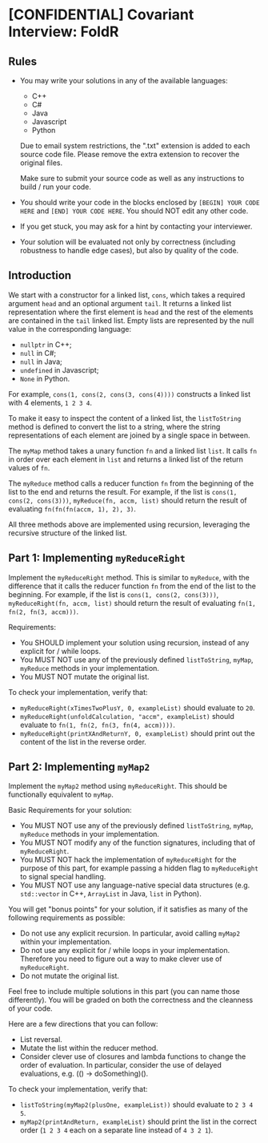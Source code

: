 # [CONFIDENTIAL] Covariant Interview: FoldR

## Rules

* You may write your solutions in any of the available languages:

    - C++
    - C#
    - Java
    - Javascript
    - Python

    Due to email system restrictions, the ".txt" extension is added to each source code file. Please remove the extra extension to recover the original files.

    Make sure to submit your source code as well as any
    instructions to build / run your code.

* You should write your code in the blocks enclosed by `[BEGIN] YOUR CODE HERE` and `[END] YOUR CODE HERE`. You should
  NOT edit any other code.

* If you get stuck, you may ask for a hint by contacting your interviewer.

* Your solution will be evaluated not only by correctness (including robustness to handle edge cases), but also by
  quality of the code.

## Introduction

We start with a constructor for a linked list, `cons`, which takes a required argument `head` and an optional argument
`tail`. It returns a linked list representation where the first element is `head` and the rest of the elements are
contained in the `tail` linked list. Empty lists are represented by the null value in the corresponding language:

* `nullptr` in C++;
* `null` in C#;
* `null` in Java;
* `undefined` in Javascript;
* `None` in Python.

For example, `cons(1, cons(2, cons(3, cons(4))))` constructs a linked list with 4 elements, `1 2 3 4`.

To make it easy to inspect the content of a linked list, the `listToString` method is defined to convert the list to a
string, where the string representations of each element are joined by a single space in between.

The `myMap` method takes a unary function `fn` and a linked list `list`. It calls `fn` in order over each element in
`list` and returns a linked list of the return values of `fn`.

The `myReduce` method calls a reducer function `fn` from the beginning of the list to the end and returns the result. For example, if the list
is `cons(1, cons(2, cons(3)))`, `myReduce(fn, accm, list)` should return the result of evaluating
`fn(fn(fn(accm, 1), 2), 3)`.

All three methods above are implemented using recursion, leveraging the recursive structure of the linked list.

## Part 1: Implementing `myReduceRight`

Implement the `myReduceRight` method. This is similar to `myReduce`, with the difference that it calls the reducer
function `fn` from the end of the list to the beginning. For example, if the list is `cons(1, cons(2, cons(3)))`,
`myReduceRight(fn, accm, list)` should return the result of evaluating `fn(1, fn(2, fn(3, accm)))`.

Requirements:

* You SHOULD implement your solution using recursion, instead of any explicit for / while loops.
* You MUST NOT use any of the previously defined `listToString`, `myMap`, `myReduce` methods in your implementation.
* You MUST NOT mutate the original list.

To check your implementation, verify that:

* `myReduceRight(xTimesTwoPlusY, 0, exampleList)` should evaluate to `20`.
* `myReduceRight(unfoldCalculation, "accm", exampleList)` should evaluate to `fn(1, fn(2, fn(3, fn(4, accm))))`.
* `myReduceRight(printXAndReturnY, 0, exampleList)` should print out the content of the list in the reverse order.

## Part 2: Implementing `myMap2`

Implement the `myMap2` method using `myReduceRight`. This should be functionally equivalent to `myMap`.

Basic Requirements for your solution:

* You MUST NOT use any of the previously defined `listToString`, `myMap`, `myReduce` methods in your implementation.
* You MUST NOT modify any of the function signatures, including that of `myReduceRight`.
* You MUST NOT hack the implementation of `myReduceRight` for the purpose of this part, for example passing a hidden flag to `myReduceRight` to signal special handling.
* You MUST NOT use any language-native special data structures (e.g. `std::vector` in C++, `ArrayList` in Java, `list` in Python).

You will get "bonus points" for your solution, if it satisfies as many of the following requirements as possible:

* Do not use any explicit recursion. In particular, avoid calling `myMap2` within your implementation.
* Do not use any explicit for / while loops in your implementation. Therefore you need to figure out a way to make clever use of `myReduceRight`.
* Do not mutate the original list.

Feel free to include multiple solutions in this part (you can name those differently). You will be graded on both the correctness and the cleanness of your code.

Here are a few directions that you can follow:

* List reversal.
* Mutate the list within the reducer method.
* Consider clever use of closures and lambda functions to change the order of evaluation. In particular, consider the use of delayed evaluations, e.g. (() -> doSomething)().

To check your implementation, verify that:

* `listToString(myMap2(plusOne, exampleList))` should evaluate to `2 3 4 5`.
* `myMap2(printAndReturn, exampleList)` should print the list in the correct order (`1 2 3 4` each on a separate line
  instead of `4 3 2 1`).

